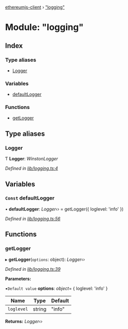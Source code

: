 [ethereumjs-client](../README.md) › ["logging"](_logging_.md)

# Module: "logging"

## Index

### Type aliases

* [Logger](_logging_.md#logger)

### Variables

* [defaultLogger](_logging_.md#const-defaultlogger)

### Functions

* [getLogger](_logging_.md#getlogger)

## Type aliases

###  Logger

Ƭ **Logger**: *WinstonLogger*

*Defined in [lib/logging.ts:4](https://github.com/ethereumjs/ethereumjs-client/blob/master/lib/logging.ts#L4)*

## Variables

### `Const` defaultLogger

• **defaultLogger**: *Logger‹›* = getLogger({ loglevel: 'info' })

*Defined in [lib/logging.ts:56](https://github.com/ethereumjs/ethereumjs-client/blob/master/lib/logging.ts#L56)*

## Functions

###  getLogger

▸ **getLogger**(`options`: object): *Logger‹›*

*Defined in [lib/logging.ts:39](https://github.com/ethereumjs/ethereumjs-client/blob/master/lib/logging.ts#L39)*

**Parameters:**

▪`Default value`  **options**: *object*= { loglevel: 'info' }

Name | Type | Default |
------ | ------ | ------ |
`loglevel` | string | "info" |

**Returns:** *Logger‹›*
